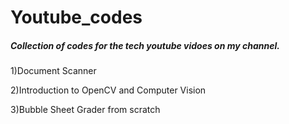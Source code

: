 # Youtube_codes
<h5> Collection of codes for the tech youtube vidoes on my channel. </h5>
<p> 1)Document Scanner </p>
<p> 2)Introduction to OpenCV and Computer Vision </p>
<p> 3)Bubble Sheet Grader from scratch </p>
